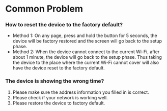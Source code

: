# Common Problem

### How to reset the device to the factory default?

* Method 1: On any page, press and hold the button for 5 seconds, the device will be factory restored and the screen will go back to the setup phase.
* Method 2: When the device cannot connect to the current Wi-Fi, after about 1 minute, the device will go back to the setup phase. Thus taking the device to the place where the current Wi-Fi cannot cover will also have the device reset to the factory default.

### The device is showing the wrong time?

1. Please make sure the address information you filled in is correct.
2. Please check if your network is working well.
3. Please restore the device to factory default.

